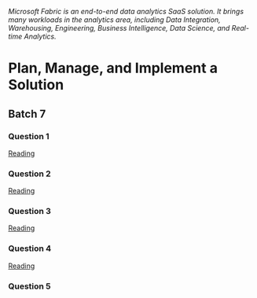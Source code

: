 _Microsoft Fabric is an end-to-end data analytics SaaS solution. It brings many workloads in the analytics area, including Data Integration, Warehousing, Engineering, Business Intelligence, Data Science, and Real-time Analytics._

# Plan, Manage, and Implement a Solution

## Batch 7

### Question 1

[Reading]()

### Question 2

[Reading]()

### Question 3

[Reading]()

### Question 4

[Reading]()

### Question 5